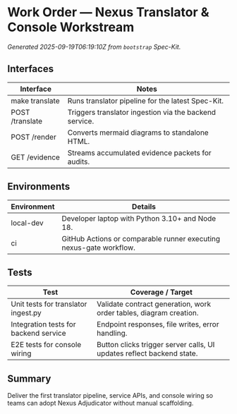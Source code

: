 # Work Order — Nexus Translator & Console Workstream

_Generated 2025-09-19T06:19:10Z from `bootstrap` Spec-Kit._

## Interfaces
| Interface | Notes |
| --- | --- |
| make translate | Runs translator pipeline for the latest Spec-Kit. |
| POST /translate | Triggers translator ingestion via the backend service. |
| POST /render | Converts mermaid diagrams to standalone HTML. |
| GET /evidence | Streams accumulated evidence packets for audits. |

## Environments
| Environment | Details |
| --- | --- |
| local-dev | Developer laptop with Python 3.10+ and Node 18. |
| ci | GitHub Actions or comparable runner executing nexus-gate workflow. |

## Tests
| Test | Coverage / Target |
| --- | --- |
| Unit tests for translator ingest.py | Validate contract generation, work order tables, diagram creation. |
| Integration tests for backend service | Endpoint responses, file writes, error handling. |
| E2E tests for console wiring | Button clicks trigger server calls, UI updates reflect backend state. |

## Summary
Deliver the first translator pipeline, service APIs, and console wiring so teams can adopt Nexus Adjudicator without manual scaffolding.
